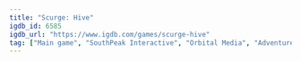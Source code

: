 ```yaml
---
title: "Scurge: Hive"
igdb_id: 6585
igdb_url: "https://www.igdb.com/games/scurge-hive"
tag: ["Main game", "SouthPeak Interactive", "Orbital Media", "Adventure", "Single player", "Multiplayer", "Third person", "Bird view / Isometric", "Action", "Science fiction"]
---
```

